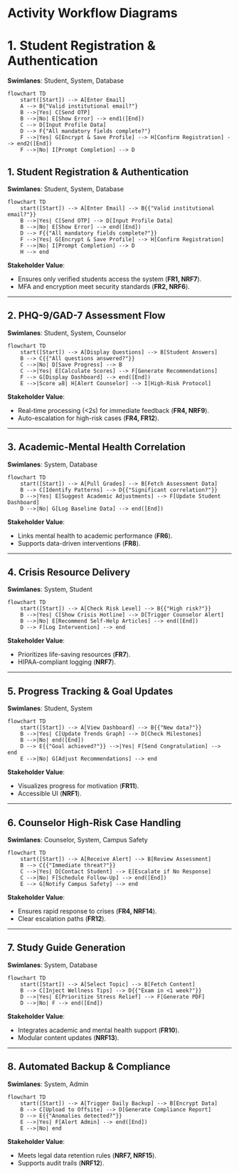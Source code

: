 # Activity Workflow Diagrams
# 1. Student Registration & Authentication  
**Swimlanes**: Student, System, Database  
```mermaid
flowchart TD
    start([Start]) --> A[Enter Email]
    A --> B{"Valid institutional email?"}
    B -->|Yes| C[Send OTP]
    B -->|No| E[Show Error] --> end1([End])
    C --> D[Input Profile Data]
    D --> F{"All mandatory fields complete?"}
    F -->|Yes| G[Encrypt & Save Profile] --> H[Confirm Registration] --> end2([End])
    F -->|No| I[Prompt Completion] --> D
```
## 1. Student Registration & Authentication  
**Swimlanes**: Student, System, Database  

```mermaid
flowchart TD
    start([Start]) --> A[Enter Email] --> B{{"Valid institutional email?"}}
    B -->|Yes| C[Send OTP] --> D[Input Profile Data]
    B -->|No| E[Show Error] --> end([End])
    D --> F{{"All mandatory fields complete?"}}
    F -->|Yes| G[Encrypt & Save Profile] --> H[Confirm Registration]
    F -->|No| I[Prompt Completion] --> D
    H --> end
```
**Stakeholder Value**:  
- Ensures only verified students access the system (**FR1, NRF7**).  
- MFA and encryption meet security standards (**FR2, NRF6**).  

---

## 2. PHQ-9/GAD-7 Assessment Flow  
**Swimlanes**: Student, System, Counselor  
```mermaid
flowchart TD
    start([Start]) --> A[Display Questions] --> B[Student Answers]
    B --> C{{"All questions answered?"}}
    C -->|No| D[Save Progress] --> B
    C -->|Yes| E[Calculate Scores] --> F[Generate Recommendations]
    F --> G[Display Dashboard] --> end([End])
    E -->|Score ≥8| H[Alert Counselor] --> I[High-Risk Protocol]
```
**Stakeholder Value**:  
- Real-time processing (<2s) for immediate feedback (**FR4, NRF9**).  
- Auto-escalation for high-risk cases (**FR4, FR12**).  

---

## 3. Academic-Mental Health Correlation  
**Swimlanes**: System, Database  
```mermaid
flowchart TD
    start([Start]) --> A[Pull Grades] --> B[Fetch Assessment Data]
    B --> C[Identify Patterns] --> D{{"Significant correlation?"}}
    D -->|Yes| E[Suggest Academic Adjustments] --> F[Update Student Dashboard]
    D -->|No| G[Log Baseline Data] --> end([End])
```
**Stakeholder Value**:  
- Links mental health to academic performance (**FR6**).  
- Supports data-driven interventions (**FR8**).  

---

## 4. Crisis Resource Delivery  
**Swimlanes**: System, Student  
```mermaid
flowchart TD
    start([Start]) --> A[Check Risk Level] --> B{{"High risk?"}}
    B -->|Yes| C[Show Crisis Hotline] --> D[Trigger Counselor Alert]
    B -->|No| E[Recommend Self-Help Articles] --> end([End])
    D --> F[Log Intervention] --> end
```
**Stakeholder Value**:  
- Prioritizes life-saving resources (**FR7**).  
- HIPAA-compliant logging (**NRF7**).  

---

## 5. Progress Tracking & Goal Updates  
**Swimlanes**: Student, System  
```mermaid
flowchart TD
    start([Start]) --> A[View Dashboard] --> B{{"New data?"}}
    B -->|Yes| C[Update Trends Graph] --> D[Check Milestones]
    B -->|No| end([End])
    D --> E{{"Goal achieved?"}} -->|Yes| F[Send Congratulation] --> end
    E -->|No| G[Adjust Recommendations] --> end
```
**Stakeholder Value**:  
- Visualizes progress for motivation (**FR11**).  
- Accessible UI (**NRF1**).  

---

## 6. Counselor High-Risk Case Handling  
**Swimlanes**: Counselor, System, Campus Safety  
```mermaid
flowchart TD
    start([Start]) --> A[Receive Alert] --> B[Review Assessment]
    B --> C{{"Immediate threat?"}}
    C -->|Yes| D[Contact Student] --> E[Escalate if No Response]
    C -->|No| F[Schedule Follow-Up] --> end([End])
    E --> G[Notify Campus Safety] --> end
```
**Stakeholder Value**:  
- Ensures rapid response to crises (**FR4, NRF14**).  
- Clear escalation paths (**FR12**).  

---

## 7. Study Guide Generation  
**Swimlanes**: System, Database  
```mermaid
flowchart TD
    start([Start]) --> A[Select Topic] --> B[Fetch Content]
    B --> C[Inject Wellness Tips] --> D{{"Exam in <1 week?"}}
    D -->|Yes| E[Prioritize Stress Relief] --> F[Generate PDF]
    D -->|No| F --> end([End])
```
**Stakeholder Value**:  
- Integrates academic and mental health support (**FR10**).  
- Modular content updates (**NRF13**).  

---

## 8. Automated Backup & Compliance  
**Swimlanes**: System, Admin  
```mermaid
flowchart TD
    start([Start]) --> A[Trigger Daily Backup] --> B[Encrypt Data]
    B --> C[Upload to Offsite] --> D[Generate Compliance Report]
    D --> E{{"Anomalies detected?"}}
    E -->|Yes| F[Alert Admin] --> end([End])
    E -->|No| end
```
**Stakeholder Value**:  
- Meets legal data retention rules (**NRF7, NRF15**).  
- Supports audit trails (**NRF12**).  
